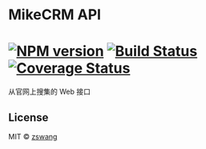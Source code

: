 # MikeCRM API

# [![NPM version][npm-image]][npm-url] [![Build Status][travis-image]][travis-url] [![Coverage Status][coverage-image]][coverage-url]

从官网上搜集的 Web 接口

## License

MIT © [zswang](http://weibo.com/zswang)

[npm-url]: https://npmjs.org/package/mikecrm-api
[npm-image]: https://badge.fury.io/js/mikecrm-api.svg
[travis-url]: https://travis-ci.org/zswang/mikecrm-api
[travis-image]: https://travis-ci.org/zswang/mikecrm-api.svg?branch=master
[coverage-url]: https://coveralls.io/github/zswang/mikecrm-api?branch=master
[coverage-image]: https://coveralls.io/repos/zswang/mikecrm-api/badge.svg?branch=master&service=github
